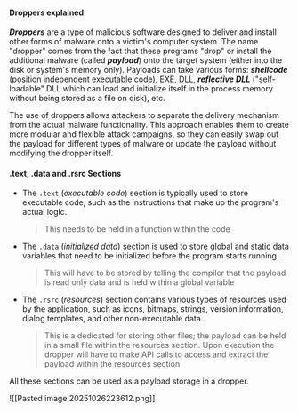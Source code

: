 
#### Droppers explained

**_Droppers_** are a type of malicious software designed to deliver and install other forms of malware onto a victim's computer system. The name "dropper" comes from the fact that these programs "drop" or install the additional malware (called **_payload_**) onto the target system (either into the disk or system's memory only). Payloads can take various forms: **_shellcode_** (position independent executable code), EXE, DLL, **_reflective DLL_** ("self-loadable" DLL which can load and initialize itself in the process memory without being stored as a file on disk), etc.

The use of droppers allows attackers to separate the delivery mechanism from the actual malware functionality. This approach enables them to create more modular and flexible attack campaigns, so they can easily swap out the payload for different types of malware or update the payload without modifying the dropper itself.

#### .text, .data and .rsrc Sections 

- The `.text` (_executable code_) section is typically used to store executable code, such as the instructions that make up the program's actual logic.
	
	> This needs to be held in a function within the code

- The `.data` (_initialized data_) section is used to store global and static data variables that need to be initialized before the program starts running.
	
	> This will have to be stored by telling the compiler that the payload is read only data and is held within a global variable

- The `.rsrc` (_resources_) section contains various types of resources used by the application, such as icons, bitmaps, strings, version information, dialog templates, and other non-executable data.
	
	> This is a dedicated for storing other files; the payload can be held in a small file within the resources section. Upon execution the dropper will have to make API calls to access and extract the payload within the resources section
    
All these sections can be used as a payload storage in a dropper.

![[Pasted image 20251026223612.png]]